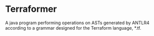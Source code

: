 # Terraformer
A java program performing operations on ASTs generated by ANTLR4 according to a grammar designed for the Terraform language, *.tf.   
